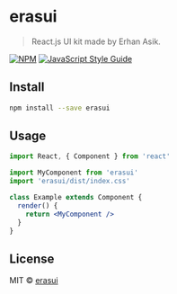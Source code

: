 # erasui

> React.js UI kit made by Erhan Asik.

[![NPM](https://img.shields.io/npm/v/erasui.svg)](https://www.npmjs.com/package/erasui) [![JavaScript Style Guide](https://img.shields.io/badge/code_style-standard-brightgreen.svg)](https://standardjs.com)

## Install

```bash
npm install --save erasui
```

## Usage

```jsx
import React, { Component } from 'react'

import MyComponent from 'erasui'
import 'erasui/dist/index.css'

class Example extends Component {
  render() {
    return <MyComponent />
  }
}
```

## License

MIT © [erasui](https://github.com/erasui)
